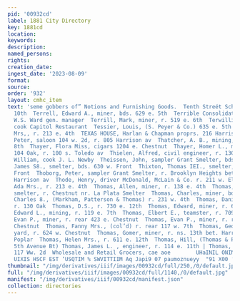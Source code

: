 ```yaml
---
pid: '00932cd'
label: 1881 City Directory
key: 1881cd
location: 
keywords: 
description: 
named_persons: 
rights: 
creation_date: 
ingest_date: '2023-08-09'
format: 
source: 
order: '932'
layout: cmhc_item
text: 'seme gobbers of” Notions and Furnishing Goods.  Tenth Streét School, 216 e.
  10th  Terrell, Edward A., miner, bds. 629 e. 5th  Terrible Consolidated Mining Co.,
  W.S. Ward gen. manager  Terrill, Mark, miner, r. 519 e. 6th  Terwilliger, Charles,
  cook Capitol Restaurant  Tessier, Louis, (S. Peyer & Co.) 635 e. 5th  Teutsch, Emma
  Mrs,, r. 213 e. 4th  TEXAS HOUSE, Harlan & Chapman proprs. 216 Harrison av  Thams,
  Peter, saloon 104 w. 2d, r. 805 Harrison av  Thatcher, A. B., mining, r. 202 w.
  8th  Thayer, Flora Miss, cigars 1204 e. Chestnut  Thayer, Homer L., map publisher
  104 Oak, r. 100 s. Toledo av  Thielen, Alfred, civil engineer, r. 130 e. 3d  Thieme,
  William, cook J. L. Newby  Theissen, John, sampler Grant Smelter, bds. 529 w. Chestnut  Thixton,
  James S8., smelter, bds. 630 w. Front  Thixton, Thomas IEI., smelter, bds. 630 w.
  Front  Thoborg, Peter, sampler Grant Smelter, r. Brooklyn Heights bet. Pine and
  Harrison av  Thode, Henry, driver McDonald, McLain & Co. r. 211 w. Elm  Thomas,
  Ada Mrs., r. 213 e. 4th  Thomas, Allen, miner, r. 138 e. 4th  Thomas, Ambrose M.,
  smelter, r. Chestnut nr. La Plata Smelter  Thomas, Charles, miner, bds. 516 e. 6th  Thomas,
  Charles 8., (Markham, Patterson & Thomas) r. 231 w. 4th  Thomas, Daniel, miner,
  r. 130 Oak  Thomas, D.S., r. 730 e. 12th  Thomas, Edward, miner, r. 625 e. 4th  Thomas,
  Edward L., mining, r. 119 e. 7th  Thomas, Elbert E., teamster, r. 709 e. Sth  Thomas,
  Evan P., miner, r. rear 423 e. Chestnut  Thomas, Evan P., miner, r. rear 423 e.
  Chestnut  Thomas, Fanny Mrs., (col’d) r. rear 117 w. 7th  Thomas, George L., wood
  yard, r. 624 w. Chestnut  Thomas, Gomer, miner, r. ns. 13th bet. Harrison av. and
  Poplar  Thomas, Helen Mrs., r. 611 e. 12th  Thomas, Hill, (Thomas & Puhr man) r.
  5th Avenue Bt) Thomas, James L. , engineer, r. 114 e. 11th | Thomas, John, lab.
  117 Ww. 2d  Wholesale and Retail Grocers, cae aoe        UHaINIL ONINIA GNV Wafain''T  "POIDIS
  UIXIS HSCF EST ‘USQTIM % SWVITTIIM Aq Japi9 07 paumoznueyy  "91 X00 ‘0 ‘d '
thumbnail: "/img/derivatives/iiif/images/00932cd/full/250,/0/default.jpg"
full: "/img/derivatives/iiif/images/00932cd/full/1140,/0/default.jpg"
manifest: "/img/derivatives/iiif/00932cd/manifest.json"
collection: directories
---
```

